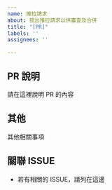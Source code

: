 ```yaml
---
name: 推拉請求
about: 提出推拉請求以供審查及合併
title: "[PR]"
labels: ''
assignees: ''

---
```


## PR 說明

請在這裡說明 PR 的內容

## 其他

其他相關事項

## 關聯 ISSUE

* 若有相關的 ISSUE，請列在這邊
